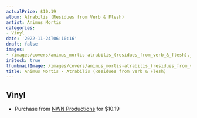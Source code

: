 ```yaml
---
actualPrice: $10.19
album: Atrabilis (Residues from Verb & Flesh)
artist: Animus Mortis
categories:
- Vinyl
date: '2022-11-24T06:10:16'
draft: false
images:
- /images/covers/animus_mortis-atrabilis_(residues_from_verb_&_flesh).jpg
inStock: true
thumbnailImage: /images/covers/animus_mortis-atrabilis_(residues_from_verb_&_flesh)-thumb.jpg
title: Animus Mortis - Atrabilis (Residues from Verb & Flesh)
---
```


## Vinyl
* Purchase from [NWN Productions](http://shop.nwnprod.com/index.php?route=product/product&path=75&product_id=10784&sort=pd.name&order=ASC) for $10.19
